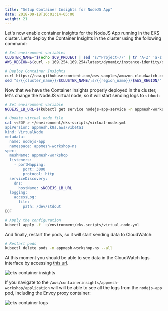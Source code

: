 ```yaml
---
title: "Setup Container Insights for NodeJS App"
date: 2018-09-18T16:01:14-05:00
weight: 21
---
```


Let's now enable container insights for the NodeJS App running in the EKS cluster. Let's deploy the Container Insights in the cluster using the following command:

```bash
# Set environment variables
CLUSTER_NAME="$(echo $C9_PROJECT | sed 's/^Project-//' | tr 'A-Z' 'a-z')"
AWS_REGION=$(curl -s 169.254.169.254/latest/dynamic/instance-identity/document | grep region | cut -d\" -f4)

# Deploy Container Insights
curl https://raw.githubusercontent.com/aws-samples/amazon-cloudwatch-container-insights/master/k8s-yaml-templates/quickstart/cwagent-fluentd-quickstart.yaml | \
sed "s/{{cluster_name}}/$CLUSTER_NAME/;s/{{region_name}}/$AWS_REGION/" | kubectl apply -f -
```

Now that we have the Container Insights properly deployed in the cluster, let's change the NodeJS virtual node, so it will start sending logs to `stdout`:

```bash
# Set environment variable
NODEJS_LB_URL=$(kubectl get service nodejs-app-service -n appmesh-workshop-ns -o json | jq -r '.status.loadBalancer.ingress[].hostname')

# Update virtual node file
cat <<EOF > ~/environment/eks-scripts/virtual-node.yml
apiVersion: appmesh.k8s.aws/v1beta1
kind: VirtualNode
metadata:
  name: nodejs-app
  namespace: appmesh-workshop-ns
spec:
  meshName: appmesh-workshop
  listeners:
    - portMapping:
        port: 3000
        protocol: http
  serviceDiscovery:
    dns:
      hostName: $NODEJS_LB_URL
  logging:
    accessLog:
      file:
        path: /dev/stdout
EOF

# Apply the configuration
kubectl apply -f  ~/environment/eks-scripts/virtual-node.yml
```

And finally, restart the pods, so it will start sending data to CloudWatch:

```bash
# Restart pods
kubectl delete pods -n appmesh-workshop-ns --all
```

At this moment you should be able to see data in the CloudWatch logs interface by accessing [this url](http://console.aws.amazon.com/cloudwatch/home#logs:prefix=/aws/containerinsights/appmesh-workshop/). 

![eks container insights](/images/monitoring/eks_insights.png)

If you navigate to the `/aws/containerinsights/appmesh-workshop/application` will will be able to see all the logs from the `nodejs-app` pod, including the Envoy proxy container:

![eks container logs](/images/monitoring/eks_insights_containers.png)
